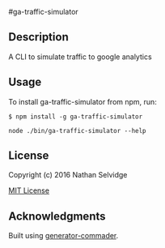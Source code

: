#ga-traffic-simulator

## Description

A CLI to simulate traffic to google analytics

## Usage

To install ga-traffic-simulator from npm, run:

```
$ npm install -g ga-traffic-simulator
```

```node ./bin/ga-traffic-simulator --help```

## License

Copyright (c) 2016 Nathan Selvidge

[MIT License](http://en.wikipedia.org/wiki/MIT_License)

## Acknowledgments

Built using [generator-commader](https://github.com/Hypercubed/generator-commander).
